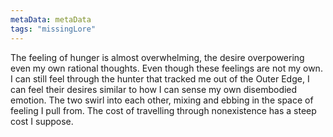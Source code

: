 ```yaml
---
metaData: metaData
tags: "missingLore"
---
```


The feeling of hunger is almost overwhelming, the desire overpowering even my own rational thoughts.
Even though these feelings are not my own.
I can still feel through the hunter that tracked me out of the Outer Edge, I can feel their desires similar to how I can sense my own disembodied emotion. The two swirl into each other, mixing and ebbing in the space of feeling I pull from. 
The cost of travelling through nonexistence has a steep cost I suppose.